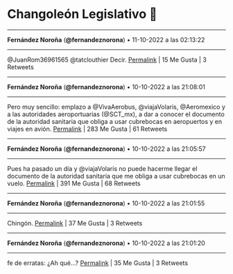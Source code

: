 # Changoleón Legislativo 🙈
*****
**Fernández Noroña** (**@fernandeznorona**) • 11-10-2022 a las 02:13:22
*****
@JuanRom36961565 @tatclouthier Decir.
[Permalink](https://twitter.com/fernandeznorona/status/1579777166664876034) | 15 Me Gusta | 3 Retweets
*****
**Fernández Noroña** (**@fernandeznorona**) • 10-10-2022 a las 21:08:01
*****
Pero muy sencillo: emplazo a @VivaAerobus, @viajaVolaris, @Aeromexico y a las autoridades aeroportuarias (@SCT_mx), a dar a conocer el documento de la autoridad sanitaria que obliga a usar cubrebocas en aeropuertos y en viajes en avión.
[Permalink](https://twitter.com/fernandeznorona/status/1579700324918792192) | 283 Me Gusta | 61 Retweets
*****
**Fernández Noroña** (**@fernandeznorona**) • 10-10-2022 a las 21:05:57
*****
Pues ha pasado un día y @viajaVolaris no puede hacerme llegar el documento de la autoridad sanitaria que me obliga a usar cubrebocas en un vuelo.
[Permalink](https://twitter.com/fernandeznorona/status/1579699805471006720) | 391 Me Gusta | 68 Retweets
*****
**Fernández Noroña** (**@fernandeznorona**) • 10-10-2022 a las 21:01:55
*****
Chingón.
[Permalink](https://twitter.com/fernandeznorona/status/1579698787970617345) | 37 Me Gusta | 3 Retweets
*****
**Fernández Noroña** (**@fernandeznorona**) • 10-10-2022 a las 21:01:20
*****
fe de erratas: ¿Ah qué…?
[Permalink](https://twitter.com/fernandeznorona/status/1579698640935084033) | 35 Me Gusta | 3 Retweets